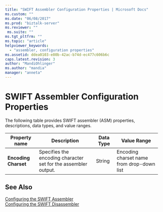 ```yaml
---
title: "SWIFT Assembler Configuration Properties | Microsoft Docs"
ms.custom: ""
ms.date: "06/08/2017"
ms.prod: "biztalk-server"
ms.reviewer: ""
 ms.suite: ""
ms.tgt_pltfrm: ""
ms.topic: "article"
helpviewer_keywords: 
  - "assembler, configuration properties"
ms.assetid: ddea0103-e80b-42ac-b74d-ec477c606b6c
caps.latest.revision: 3
author: "MandiOhlinger"
ms.author: "mandia"
manager: "anneta"
---
```

# SWIFT Assembler Configuration Properties
The following table provides SWIFT assembler (ASM) properties, descriptions, data types, and value ranges.  
  
|Property name|Description|Data Type|Value Range|  
|-------------------|-----------------|---------------|-----------------|  
|**Encoding Charset**|Specifies the encoding character set for the assembler output.|String|Encoding charset name from drop-down list|  
  
## See Also  
 [Configuring the SWIFT Assembler](../../adapters-and-accelerators/accelerator-swift/configuring-the-swift-assembler.md)   
 [Configuring the SWIFT Disassembler](../../adapters-and-accelerators/accelerator-swift/configuring-the-swift-disassembler.md)